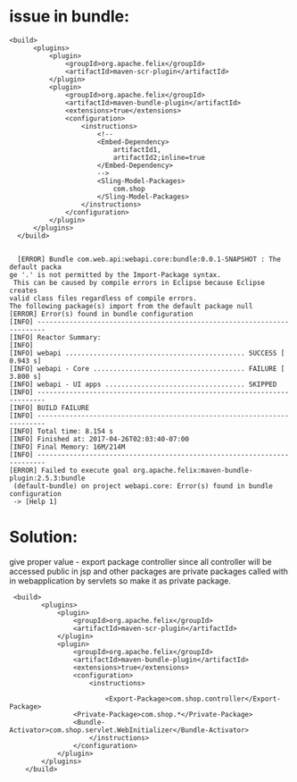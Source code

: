 issue in bundle:
=======================

    <build>
          <plugins>
              <plugin>
                  <groupId>org.apache.felix</groupId>
                  <artifactId>maven-scr-plugin</artifactId>
              </plugin>
              <plugin>
                  <groupId>org.apache.felix</groupId>
                  <artifactId>maven-bundle-plugin</artifactId>
                  <extensions>true</extensions>
                  <configuration>
                      <instructions>
                          <!--
                          <Embed-Dependency>
                              artifactId1,
                              artifactId2;inline=true
                          </Embed-Dependency>
                          -->
                          <Sling-Model-Packages>
                              com.shop
                          </Sling-Model-Packages>
                      </instructions>
                  </configuration>
              </plugin>
          </plugins>
      </build>
    
    
      [ERROR] Bundle com.web.api:webapi.core:bundle:0.0.1-SNAPSHOT : The default packa
    ge '.' is not permitted by the Import-Package syntax.
     This can be caused by compile errors in Eclipse because Eclipse creates
    valid class files regardless of compile errors.
    The following package(s) import from the default package null
    [ERROR] Error(s) found in bundle configuration
    [INFO] ------------------------------------------------------------------------
    [INFO] Reactor Summary:
    [INFO]
    [INFO] webapi ............................................. SUCCESS [  0.943 s]
    [INFO] webapi - Core ...................................... FAILURE [  3.800 s]
    [INFO] webapi - UI apps ................................... SKIPPED
    [INFO] ------------------------------------------------------------------------
    [INFO] BUILD FAILURE
    [INFO] ------------------------------------------------------------------------
    [INFO] Total time: 8.154 s
    [INFO] Finished at: 2017-04-26T02:03:40-07:00
    [INFO] Final Memory: 16M/214M
    [INFO] ------------------------------------------------------------------------
    [ERROR] Failed to execute goal org.apache.felix:maven-bundle-plugin:2.5.3:bundle
     (default-bundle) on project webapi.core: Error(s) found in bundle configuration
     -> [Help 1]



Solution:
=========
give proper value - export package controller since all controller will be accessed public in jsp
and other packages are private packages called with in webapplication by servlets so make it as private package.

     <build>
            <plugins>
                <plugin>
                    <groupId>org.apache.felix</groupId>
                    <artifactId>maven-scr-plugin</artifactId>
                </plugin>
                <plugin>
                    <groupId>org.apache.felix</groupId>
                    <artifactId>maven-bundle-plugin</artifactId>
                    <extensions>true</extensions>
                    <configuration>
                        <instructions>

                            <Export-Package>com.shop.controller</Export-Package>
                    <Private-Package>com.shop.*</Private-Package>
                    <Bundle-Activator>com.shop.servlet.WebInitializer</Bundle-Activator>
                        </instructions>
                    </configuration>
                </plugin>
            </plugins>
        </build> 
